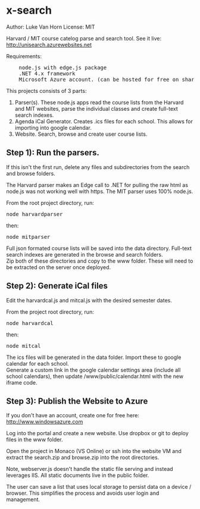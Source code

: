 x-search 
=======
Author: Luke Van Horn
License: MIT


Harvard / MIT course catelog parse and search tool.  See it live:  http://unisearch.azurewebsites.net

Requirements:
<pre>
    node.js with edge.js package
    .NET 4.x framework
    Microsoft Azure account. (can be hosted for free on shared website instance)
</pre>

This projects consists of 3 parts:

1. Parser(s).  These node.js apps read the course lists from the Harvard and MIT websites, parse the individual classes and create full-text search indexes.
2. Agenda iCal Generator.   Creates .ics files for each school.  This allows for importing into google calendar. 
3. Website.  Search, browse and create user course lists.   

## Step 1): Run the parsers.  

If this isn't the first run, delete any files and subdirectories from the search and browse folders.

The Harvard parser makes an Edge call to .NET for pulling the raw html as node.js was not working well with https.  The MIT parser uses 100% node.js.  

From the root project directory, run:
    <pre>node harvardparser</pre>
then:
    <pre>node mitparser</pre>

Full json formated course lists will be saved into the data directory.  Full-text search indexes are generated in the browse and search folders.  
Zip both of these directories and copy to the www folder.  These will need to be extracted on the server once deployed.


## Step 2): Generate iCal files

Edit the harvardcal.js and mitcal.js with the desired semester dates.

From the project root directory, run:
    <pre>node harvardcal</pre>
then: 
    <pre>node mitcal</pre>

The ics files will be generated in the data folder.  Import these to google calendar for each school.  
Generate a custom link in the google calendar settings area (include all school calendars), then update /www/public/calendar.html with the new iframe code. 


## Step 3): Publish the Website to Azure

If you don't have an account, create one for free here: http://www.windowsazure.com

Log into the portal and create a new website.  Use dropbox or git to deploy files in the www folder.  

Open the project in Monaco (VS Online) or ssh into the website VM and extract the search.zip and browse.zip into the root directories.   

Note, webserver.js doesn't handle the static file serving and instead leverages IIS.  All static documents live in the public folder.  

The user can save a list that uses local storage to persist data on a device / browser.  This simplifies the process and avoids user login and management.  




